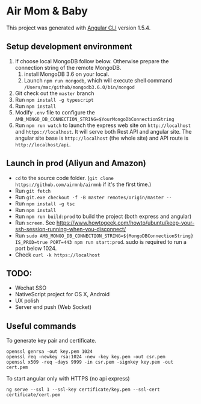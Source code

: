 # Air Mom & Baby

This project was generated with [Angular CLI](https://github.com/angular/angular-cli) version 1.5.4.

## Setup development environment
1. If choose local MongoDB follow below. Otherwise prepare the connection string of the remote MongoDB.
    1. install MongoDB 3.6 on your local.
    2. Launch `npm run mongodb`, which will execute shell command `/Users/mac/github/mongodb3.6.0/bin/mongod`
2. Git check out the `master` branch
3. Run `npm install -g typescript`
4. Run `npm install`
5. Modify `.env` file to configure the `AMB_MONGO_DB_CONNECTION_STRING=$YourMongoDbConnectionString`
6. Run `npm run watch` to launch the express web site on `http://localhost` and `https://localhost`. It will serve both Rest API and angular site. The angular site base is `http://localhost` (the whole site) and API route is `http://localhost/api`.

## Launch in prod (Aliyun and Amazon)
* `cd` to the source code folder. (`git clone https://github.com/airmnb/airmnb` if it's the first time.)
* Run `git fetch`
* Run `git.exe checkout -f -B master remotes/origin/master --`
* Run `npm install -g tsc`
* Run `npm install`
* Run `npm run build:prod` to build the project (both express and angular)
* Run `screen`. See https://www.howtogeek.com/howto/ubuntu/keep-your-ssh-session-running-when-you-disconnect/
* Run `sudo AMB_MONGO_DB_CONNECTION_STRING=${MongoDBConnectionString} IS_PROD=true PORT=443 npm run start:prod`. sudo is required to run a port below 1024.
* Check `curl -k https://localhost`

## TODO:
* Wechat SSO
* NativeScript project for OS X, Android
* UX polish
* Server end push (Web Socket)

## Useful commands

To generate key pair and certificate.
```
openssl genrsa -out key.pem 1024
openssl req -newkey rsa:1024 -new -key key.pem -out csr.pem
openssl x509 -req -days 9999 -in csr.pem -signkey key.pem -out cert.pem
```

To start angular only with HTTPS (no api express)
```
ng serve --ssl 1 --ssl-key certificate/key.pem --ssl-cert certificate/cert.pem
```
